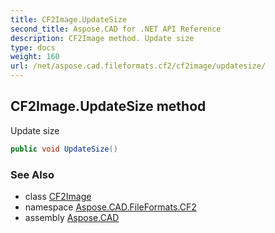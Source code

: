 ```yaml
---
title: CF2Image.UpdateSize
second_title: Aspose.CAD for .NET API Reference
description: CF2Image method. Update size
type: docs
weight: 160
url: /net/aspose.cad.fileformats.cf2/cf2image/updatesize/
---
```

## CF2Image.UpdateSize method

Update size

```csharp
public void UpdateSize()
```

### See Also

* class [CF2Image](../)
* namespace [Aspose.CAD.FileFormats.CF2](../../cf2image/)
* assembly [Aspose.CAD](../../../)


